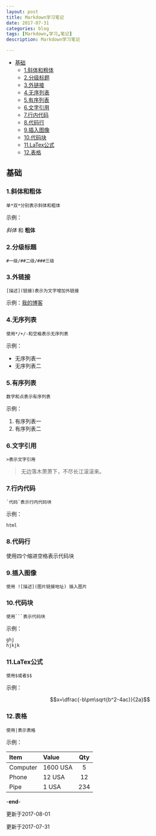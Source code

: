 ```yaml
---
layout: post
title: Markdown学习笔记
date: 2017-07-31
categories: blog
tags: [Markdown,学习,笔记]
description: Markdown学习笔记

---
```

<!-- TOC -->

- [基础](#基础)
    - [1.斜体和粗体](#1斜体和粗体)
    - [2.分级标题](#2分级标题)
    - [3.外链接](#3外链接)
    - [4.无序列表](#4无序列表)
    - [5.有序列表](#5有序列表)
    - [6.文字引用](#6文字引用)
    - [7.行内代码](#7行内代码)
    - [8.代码行](#8代码行)
    - [9.插入图像](#9插入图像)
    - [10.代码块](#10代码块)
    - [11.LaTex公式](#11latex公式)
    - [12.表格](#12表格)

<!-- /TOC -->

## 基础

### 1.斜体和粗体

    单*双*分别表示斜体和粗体

示例：

*斜体* 和 **粗体**

### 2.分级标题

    #一级/##二级/###三级

### 3.外链接

    [描述](链接)表示为文字增加外链接

示例：[我的博客](http://www.murrddol.com)

### 4.无序列表

    使用*/+/-和空格表示无序列表

示例：

- 无序列表一
- 无序列表二

### 5.有序列表

    数字和点表示有序列表

示例：
1. 有序列表一
2. 有序列表二

### 6.文字引用

    >表示文字引用

>无边落木萧萧下，不尽长江滚滚来。

### 7.行内代码

    `代码`表示行内代码块

示例：

`html`

### 8.代码行

使用四个缩进空格表示代码块

### 9.插入图像

    使用 ![描述](图片链接地址) 插入图片

### 10.代码块

    使用```表示代码块

示例：

```r
ghj
hjkjk
```

### 11.LaTex公式

    使用$或者$$

示例：

$$x=\dfrac{-b\pm\sqrt{b^2-4ac}}{2a}$$

### 12.表格

    使用|表示表格

示例：

| Item     | Value    | Qty  |
| :------- | :------- | :--: |
| Computer | 1600 USA |  5   |
| Phone    | 12 USA   |  12  |
| Pipe     | 1 USA    | 234  |

-**end**-

更新于2017-08-01  

更新于2017-07-31

